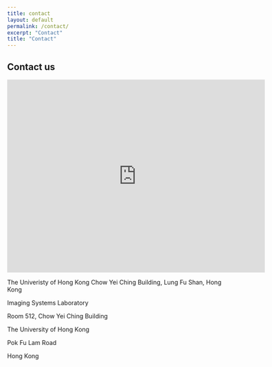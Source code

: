 ```yaml
---
title: contact
layout: default
permalink: /contact/
excerpt: "Contact"
title: "Contact"
---
```






## Contact us





<center>

<iframe src="https://www.google.com/maps/embed?pb=!1m18!1m12!1m3!1d1845.9263257843604!2d114.13311547374447!3d22.28357079848779!2m3!1f0!2f0!3f0!3m2!1i1024!2i768!4f13.1!3m3!1m2!1s0x3403ff85af39c74f%3A0xf773f27a71da981d!2sThe%20Univeristy%20of%20Hong%20Kong%20Chow%20Yei%20Ching%20Building!5e0!3m2!1sen!2s!4v1753498045411!5m2!1sen!2s" width="600" height="450" style="border:0;" allowfullscreen="" loading="lazy" referrerpolicy="no-referrer-when-downgrade"></iframe>

</center>


The Univeristy of Hong Kong Chow Yei Ching Building, Lung Fu Shan, Hong Kong

Imaging Systems Laboratory

Room 512, Chow Yei Ching Building

The University of Hong Kong

Pok Fu Lam Road

Hong Kong
